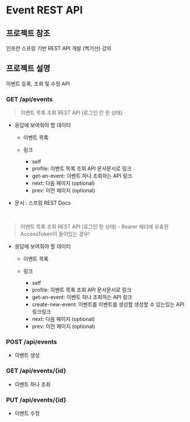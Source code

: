 # Event REST API

## 프로젝트 참조
인프런 스프링 기반 REST API 개발 (백기선) 강의

## 프로젝트 설명
이벤트 등록, 조회 및 수정 API
  
  
### GET /api/events

> 이벤트 목록 조회 REST API (로그인 안 한 상태)
* 응답에 보여줘야 할 데이터
    + 이벤트 목록
    + 링크 

        - self
        - profile: 이벤트 목록 조회 API 문서문서로 링크
        - get-an-event: 이벤트 하나 조회하는 API 링크
        - next: 다음 페이지 (optional)
        - prev: 이전 페이지 (optional)
    
* 문서 : 스프링 REST Docs
  
  <br>
> 이벤트 목록 조회 REST API (로그인 한 상태) - Bearer 헤더에 유효한 AccessToken이 들어있는 경우!

* 응답에 보여줘야 할 데이터
    + 이벤트 목록
    + 링크 
    
        - self
        - profile: 이벤트 목록 조회 API 문서문서로 링크
        - get-an-event: 이벤트 하나 조회하는 API 링크
        - create-new-event: 이벤트를 이벤트를 생성할 생성할 수
있는있는 API 링크링크
        - next: 다음 페이지 (optional)
        - prev: 이전 페이지 (optional)
        
  
  
### POST /api/events
*  이벤트 생성
  
  
### GET /api/events/{id}
*  이벤트 하나 조회
  
  
### PUT /api/events/{id}
*  이벤트 수정